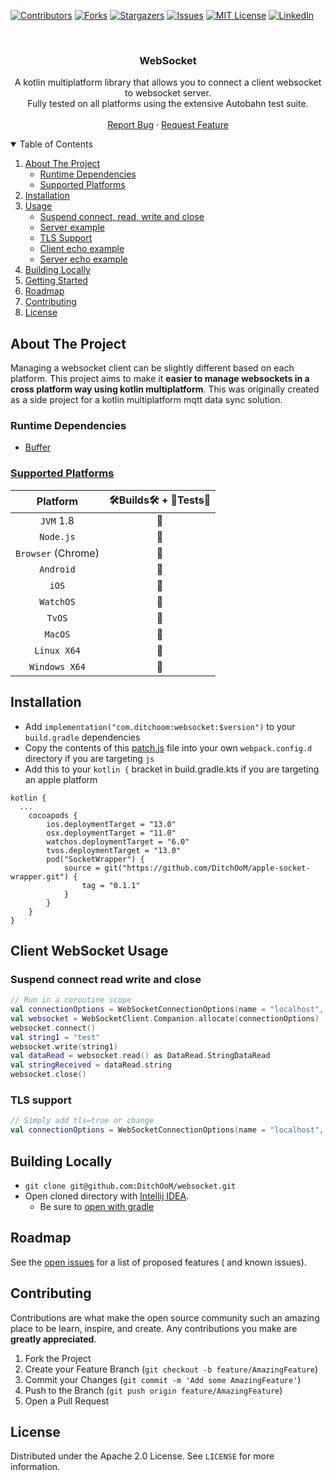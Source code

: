 [![Contributors][contributors-shield]][contributors-url]
[![Forks][forks-shield]][forks-url]
[![Stargazers][stars-shield]][stars-url]
[![Issues][issues-shield]][issues-url]
[![MIT License][license-shield]][license-url]
[![LinkedIn][linkedin-shield]][linkedin-url]

<!-- PROJECT LOGO -->

<br />
<p align="center">
<h3 align="center">WebSocket</h3>

<p align="center">
A kotlin multiplatform library that allows you to connect a client websocket to websocket server.
<br />
Fully tested on all platforms using the extensive Autobahn test suite.
<!-- <a href="https://github.com/DitchOoM/websocket"><strong>Explore the docs »</strong></a> -->
<br />
<br />
<!-- <a href="https://github.com/DitchOoM/websocket">View Demo</a>
· -->
<a href="https://github.com/DitchOoM/websocket/issues">Report Bug</a>
·
<a href="https://github.com/DitchOoM/websocket/issues">Request Feature</a>
</p>


<details open="open">
  <summary>Table of Contents</summary>
  <ol>
    <li>
      <a href="#about-the-project">About The Project</a>
      <ul>
        <li><a href="#runtime-dependencies">Runtime Dependencies</a></li>
      </ul>
      <ul>
        <li><a href="#supported-platforms">Supported Platforms</a></li>
      </ul>
    </li>
    <li><a href="#installation">Installation</a></li>
    <li>
      <a href="#usage">Usage</a>
      <ul>
        <li><a href="#suspend-connect-read-write-and-close">Suspend connect, read, write and close</a></li>
        <li><a href="#Server-example">Server example</a></li>
        <li><a href="#TLS-support">TLS Support</a></li>
        <li><a href="#Client-echo-example">Client echo example</a></li>
        <li><a href="#Server-echo-example">Server echo example</a></li>
      </ul>
    </li>
    <li>
      <a href="#building-locally">Building Locally</a>
    </li>
    <li><a href="#getting-started">Getting Started</a></li>
    <li><a href="#roadmap">Roadmap</a></li>
    <li><a href="#contributing">Contributing</a></li>
    <li><a href="#license">License</a></li>
  </ol>
</details>

## About The Project

Managing a websocket client can be slightly different based on each platform. This project aims to make
it **easier to manage websockets in a cross platform way using kotlin multiplatform**. This was
originally created as a side project for a kotlin multiplatform mqtt data sync solution.

### Runtime Dependencies

* [Buffer](https://github.com/DitchOoM/buffer)

### [Supported Platforms](https://kotlinlang.org/docs/reference/mpp-supported-platforms.html)

|      Platform      | 🛠Builds🛠 + 🔬Tests🔬 |  
|:------------------:|:----------------------:|
|     `JVM` 1.8      |           🚀           |
|     `Node.js`      |           🚀           |
| `Browser` (Chrome) |           🚀           |
|     `Android`      |           🚀           |
|       `iOS`        |           🚀           |
|     `WatchOS`      |           🚀           |
|       `TvOS`       |           🚀           |
|      `MacOS`       |           🚀           |
|    `Linux X64`     |           🔮           |
|   `Windows X64`    |           🔮           |

## Installation

- Add `implementation("com.ditchoom:websocket:$version")` to your `build.gradle` dependencies
- Copy the contents of this [patch.js](https://github.com/DitchOoM/websocket/blob/main/webpack.config.d/patch.js) file
  into
  your own `webpack.config.d` directory if you are targeting `js`
- Add this to your `kotlin {` bracket in build.gradle.kts if you are targeting an apple platform

```
kotlin {
  ...
    cocoapods {
        ios.deploymentTarget = "13.0"
        osx.deploymentTarget = "11.0"
        watchos.deploymentTarget = "6.0"
        tvos.deploymentTarget = "13.0"
        pod("SocketWrapper") {
            source = git("https://github.com/DitchOoM/apple-socket-wrapper.git") {
                tag = "0.1.1"
            }
        }
    }
}
```

## Client WebSocket Usage

### Suspend connect read write and close

```kotlin
// Run in a coroutine scope
val connectionOptions = WebSocketConnectionOptions(name = "localhost", port = 8081, websocketEndpoint = "/echo")
val websocket = WebSocketClient.Companion.allocate(connectionOptions)
websocket.connect()
val string1 = "test"
websocket.write(string1)
val dataRead = websocket.read() as DataRead.StringDataRead
val stringReceived = dataRead.string
websocket.close()
```

### TLS support

```kotlin
// Simply add tls=true or change
val connectionOptions = WebSocketConnectionOptions(name = "localhost", port = 443, websocketEndpoint = "/echo", tls = true)

```

## Building Locally

- `git clone git@github.com:DitchOoM/websocket.git`
- Open cloned directory with [Intellij IDEA](https://www.jetbrains.com/idea/download).
    - Be sure
      to [open with gradle](https://www.jetbrains.com/help/idea/gradle.html#gradle_import_project_start)

## Roadmap

See the [open issues](https://github.com/DitchOoM/websocket/issues) for a list of proposed features (
and known issues).

## Contributing

Contributions are what make the open source community such an amazing place to be learn, inspire,
and create. Any contributions you make are **greatly appreciated**.

1. Fork the Project
2. Create your Feature Branch (`git checkout -b feature/AmazingFeature`)
3. Commit your Changes (`git commit -m 'Add some AmazingFeature'`)
4. Push to the Branch (`git push origin feature/AmazingFeature`)
5. Open a Pull Request

## License

Distributed under the Apache 2.0 License. See `LICENSE` for more information.

[contributors-shield]: https://img.shields.io/github/contributors/DitchOoM/websocket.svg?style=for-the-badge

[contributors-url]: https://github.com/DitchOoM/websocket/graphs/contributors

[forks-shield]: https://img.shields.io/github/forks/DitchOoM/websocket.svg?style=for-the-badge

[forks-url]: https://github.com/DitchOoM/websocket/network/members

[stars-shield]: https://img.shields.io/github/stars/DitchOoM/websocket.svg?style=for-the-badge

[stars-url]: https://github.com/DitchOoM/websocket/stargazers

[issues-shield]: https://img.shields.io/github/issues/DitchOoM/websocket.svg?style=for-the-badge

[issues-url]: https://github.com/DitchOoM/websocket/issues

[license-shield]: https://img.shields.io/github/license/DitchOoM/websocket.svg?style=for-the-badge

[license-url]: https://github.com/DitchOoM/websocket/blob/master/LICENSE.md

[linkedin-shield]: https://img.shields.io/badge/-LinkedIn-black.svg?style=for-the-badge&logo=linkedin&colorB=555

[linkedin-url]: https://www.linkedin.com/in/thebehera

[maven-central]: https://search.maven.org/search?q=com.ditchoom

[npm]: https://www.npmjs.com/search?q=ditchoom-websocket

[cocoapods]: https://cocoapods.org/pods/DitchOoM-websocket

[apt]: https://packages.ubuntu.com/search?keywords=ditchoom&searchon=names&suite=groovy&section=all

[yum]: https://pkgs.org/search/?q=DitchOoM-websocket

[chocolately]: https://chocolatey.org/packages?q=DitchOoM-websocket
